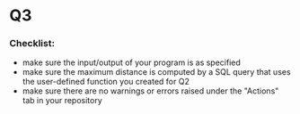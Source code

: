 # Q3

### Checklist:
* make sure the input/output of your program is as specified
* make sure the maximum distance is computed by a SQL query that uses the user-defined function you created for Q2
* make sure there are no warnings or errors raised under the "Actions" tab in your repository




